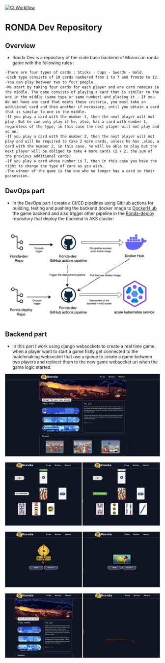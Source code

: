 [![CI Workflow](https://github.com/ozennou/Ronda-dev/actions/workflows/workflow.yml/badge.svg)](https://github.com/ozennou/Ronda-dev/actions/workflows/workflow.yml)
# **RONDA Dev Repository**
## Overview
- Ronda Dev is a repository of the code base backend of Moroccan ronda game with the following rules : 
```
-There are four types of cards : Sticks - Cups - Swords - Gold.
-Each type consists of 10 cards numbered from 1 to 7 and from10 to 12.
-You can play between two to four people.
-We start by taking four cards for each player and one card remains in the middle. The game consists of playing a card that is similar to the one in the middle (same type or same number) and placing it . If you do not have any card that meets these criteria, you must take an additional card and then another if necessary, until you obtain a card that is similar to one in the middle.
-If you play a card with the number 1, then the next player will not play. But he can only play if he, also, has a card with number 1, regardless of the type, in this case the next player will not play and so on.
-If you play a card with the number 2, then the next player will not play and will be required to take 2 more cards, unless he has ,also, a card with the number 2, in this case, he will be able to play but the next player will be obliged to take 4 more cards (2 + 2, the sum of the previous additional cards)
-If you play a card whose number is 7, then in this case you have the right to change the type of card as you wish.
-The winner of the game is the one who no longer has a card in their possession.
```

## **DevOps part**
- In the DevOps part I create a CI/CD pipelines using GitHub actions for building, testing and pushing the backend docker image to [DockerH ub]() the game backend and also trigger other pipeline in the [Ronda-deploy](https://github.com/ozennou/Ronda-deploy) repository that deploy the backend in AKS cluster:

<img src="./images/ronda.drawio.png">

## **Backend part**
- In this part I work using django websockets to create a real time game, when a player want to start a game fistly get connected to the matchmaking websocket that use a queue to create a game between two players and redirect them to the new game websocket uri when the game logic started:

<img src="./images/img1.png"><br/>
<br/>
<img src="./images/img2.png"><br/>
<br/>
<img src="./images/img3.png"><br/>
<br/>
<img src="./images/img4.png"><br/>
<br/>
